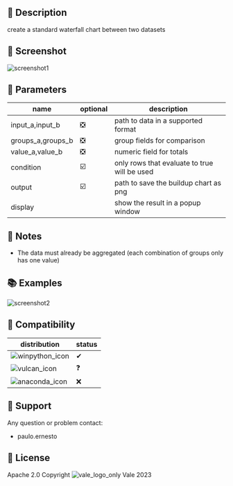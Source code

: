 ## 📌 Description
create a standard waterfall chart between two datasets
## 📸 Screenshot
![screenshot1](../../code/pandoc_index/assets/db_waterfall1.png)
## 📝 Parameters
name|optional|description
---|---|------
input_a,input_b|❎|path to data in a supported format
groups_a,groups_b|❎|group fields for comparison
value_a,value_b|❎|numeric field for totals
condition|☑️|only rows that evaluate to true will be used
output|☑️|path to save the buildup chart as png
display||show the result in a popup window

## 📓 Notes
 - The data must already be aggregated (each combination of groups only has one value)
 
## 📚 Examples
![screenshot2](../../code/pandoc_index/assets/db_waterfall2.png)
## 🧩 Compatibility
distribution|status
---|---
![winpython_icon](../../code/pandoc_index/assets/winpython_icon.png)|✔
![vulcan_icon](../../code/pandoc_index/assets/vulcan_icon.png)|❓
![anaconda_icon](../../code/pandoc_index/assets/anaconda_icon.png)|❌
## 🙋 Support
Any question or problem contact:
 - paulo.ernesto
## 💎 License
Apache 2.0
Copyright ![vale_logo_only](../../code/pandoc_index/assets/vale_logo_only_r.svg) Vale 2023